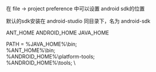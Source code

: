 在 file -> project preference 中可以设置 android sdk的位置

默认的sdk安装在 android-studio 同目录下，名为 android-sdk

ANT_HOME
ANDROID_HOME
JAVA_HOME

PATH = %JAVA_HOME%\bin; \
	%ANT_HOME%\bin; \
	%ANDROID_HOME%\platform-tools; \
	%ANDROID_HOME%\tools; \
	